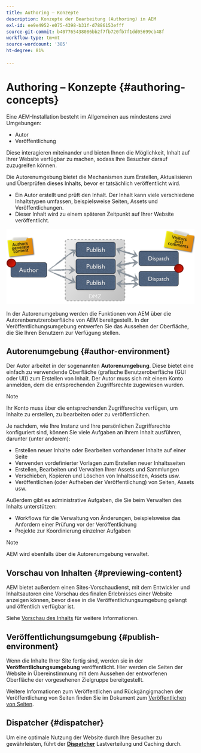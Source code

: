```yaml
---
title: Authoring – Konzepte
description: Konzepte der Bearbeitung (Authoring) in AEM
exl-id: ee9e4952-e075-4398-b31f-d7886153efff
source-git-commit: b407765438086bb2f7fb720fb7f1dd05699cb48f
workflow-type: tm+mt
source-wordcount: '385'
ht-degree: 81%

---
```


# Authoring – Konzepte {#authoring-concepts}

Eine AEM-Installation besteht im Allgemeinen aus mindestens zwei Umgebungen:

* Autor
* Veröffentlichung

Diese interagieren miteinander und bieten Ihnen die Möglichkeit, Inhalt auf Ihrer Website verfügbar zu machen, sodass Ihre Besucher darauf zuzugreifen können.

Die Autorenumgebung bietet die Mechanismen zum Erstellen, Aktualisieren und Überprüfen dieses Inhalts, bevor er tatsächlich veröffentlicht wird.

* Ein Autor erstellt und prüft den Inhalt. Der Inhalt kann viele verschiedene Inhaltstypen umfassen, beispielsweise Seiten, Assets und Veröffentlichungen.
* Dieser Inhalt wird zu einem späteren Zeitpunkt auf Ihrer Website veröffentlicht.

![Abbildung von Autor, Publisher und Dispatchern](/help/sites-cloud/authoring/assets/author-publish.png)

In der Autorenumgebung werden die Funktionen von AEM über die Autorenbenutzeroberfläche von AEM bereitgestellt. In der Veröffentlichungsumgebung entwerfen Sie das Aussehen der Oberfläche, die Sie Ihren Benutzern zur Verfügung stellen.

## Autorenumgebung {#author-environment}

Der Autor arbeitet in der sogenannten **Autorenumgebung**. Diese bietet eine einfach zu verwendende Oberfläche (grafische Benutzeroberfläche (GUI oder UI)) zum Erstellen von Inhalt. Der Autor muss sich mit einem Konto anmelden, dem die entsprechenden Zugriffsrechte zugewiesen wurden.

>[!NOTE]
>
>Ihr Konto muss über die entsprechenden Zugriffsrechte verfügen, um Inhalte zu erstellen, zu bearbeiten oder zu veröffentlichen.

Je nachdem, wie Ihre Instanz und Ihre persönlichen Zugriffsrechte konfiguriert sind, können Sie viele Aufgaben an Ihrem Inhalt ausführen, darunter (unter anderem):

* Erstellen neuer Inhalte oder Bearbeiten vorhandener Inhalte auf einer Seite
* Verwenden vordefinierter Vorlagen zum Erstellen neuer Inhaltsseiten
* Erstellen, Bearbeiten und Verwalten Ihrer Assets und Sammlungen
* Verschieben, Kopieren und Löschen von Inhaltsseiten, Assets usw.
* Veröffentlichen (oder Aufheben der Veröffentlichung) von Seiten, Assets usw.

Außerdem gibt es administrative Aufgaben, die Sie beim Verwalten des Inhalts unterstützen:

* Workflows für die Verwaltung von Änderungen, beispielsweise das Anfordern einer Prüfung vor der Veröffentlichung
* Projekte zur Koordinierung einzelner Aufgaben

>[!NOTE]
>
>AEM wird ebenfalls über die Autorenumgebung verwaltet.

## Vorschau von Inhalten {#previewing-content}

AEM bietet außerdem einen Sites-Vorschaudienst, mit dem Entwickler und Inhaltsautoren eine Vorschau des finalen Erlebnisses einer Website anzeigen können, bevor diese in die Veröffentlichungsumgebung gelangt und öffentlich verfügbar ist.

Siehe [Vorschau des Inhalts](/help/sites-cloud/authoring/fundamentals/previewing-content.md) für weitere Informationen.

## Veröffentlichungsumgebung {#publish-environment}

Wenn die Inhalte Ihrer Site fertig sind, werden sie in der **Veröffentlichungsumgebung** veröffentlicht. Hier werden die Seiten der Website in Übereinstimmung mit dem Aussehen der entworfenen Oberfläche der vorgesehenen Zielgruppe bereitgestellt.

Weitere Informationen zum Veröffentlichen und Rückgängigmachen der Veröffentlichung von Seiten finden Sie im Dokument zum [Veröffentlichen von Seiten](/help/sites-cloud/authoring/fundamentals/publishing-pages.md).

## Dispatcher {#dispatcher}

Um eine optimale Nutzung der Website durch Ihre Besucher zu gewährleisten, führt der **[Dispatcher](/help/implementing/dispatcher/overview.md)** Lastverteilung und Caching durch.
